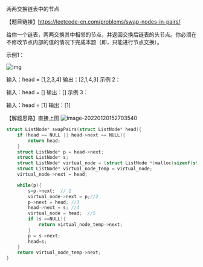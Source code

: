 两两交换链表中的节点

【题目链接】https://leetcode-cn.com/problems/swap-nodes-in-pairs/

给你一个链表，两两交换其中相邻的节点，并返回交换后链表的头节点。你必须在不修改节点内部的值的情况下完成本题（即，只能进行节点交换）。

示例1：

![img](https://assets.leetcode.com/uploads/2020/10/03/swap_ex1.jpg)

输入：head = [1,2,3,4]
输出：[2,1,4,3]
示例 2：

输入：head = []
输出：[]
示例 3：

输入：head = [1]
输出：[1]

【解题思路】直接上图
![image-20220120152703540](C:\Users\Administrator\AppData\Roaming\Typora\typora-user-images\image-20220120152703540.png)

```c
struct ListNode* swapPairs(struct ListNode* head){
    if (head == NULL || head->next == NULL){
        return head;
    }
    struct ListNode* p = head->next;
    struct ListNode* s;
    struct ListNode* virtual_node = (struct ListNode *)malloc(sizeof(struct ListNode));
    struct ListNode* virtual_node_temp = virtual_node;
    virtual_node->next = head;

    while(p){
        s=p->next;  // 1
        virtual_node->next = p;//2
        p->next = head; //3
        head->next = s; //4
        virtual_node = head;  //5
        if (s ==NULL){   
            return virtual_node_temp->next;
        }
        p = s->next;
        head=s;
    }
    return virtual_node_temp->next;
}
```

